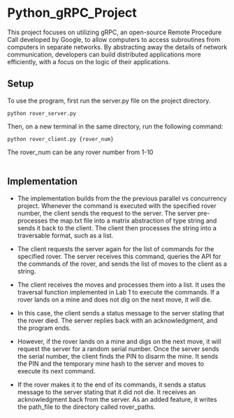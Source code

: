 # Python_gRPC_Project

This project focuses on utilizing gRPC, an open-source Remote Procedure Call developed by Google, to allow computers to access subroutines from computers in separate networks. By abstracting away the details of network communication, developers can build distributed applications more efficiently, with a focus on the logic of their applications.

## Setup

To use the program, first run the server.py file on the project directory.
```
python rover_server.py
```

Then, on a new terminal in the same directory, run the following command:

```
python rover_client.py {rover_num}
```
The rover_num can be any rover number from 1-10</br></br>

## Implementation
- The implementation builds from the the previous parallel vs concurrency project. Whenever the command is executed with the specified rover number, the client sends the request to the server. The server pre-processes the map.txt file into a matrix abstraction of type string and sends it back to the client. The client then processes the string into a traversable format, such as a list.

- The client requests the server again for the list of commands for the specified rover. The server receives this command, queries the API for the commands of the rover, and sends the list of moves to the client as a string.

- The client receives the moves and processes them into a list. It uses the traversal function implemented in Lab 1 to execute the commands. If a rover lands on a mine and does not dig on the next move, it will die.

- In this case, the client sends a status message to the server stating that the rover died. The server replies back with an acknowledgment, and the program ends.

- However, if the rover lands on a mine and digs on the next move, it will request the server for a random serial number. Once the server sends the serial number, the client finds the PIN to disarm the mine. It sends the PIN and the temporary mine hash to the server and moves to execute its next command.

- If the rover makes it to the end of its commands, it sends a status message to the server stating that it did not die. It receives an acknowledgment back from the server. As an added feature, it writes the path_file to the directory called rover_paths.

